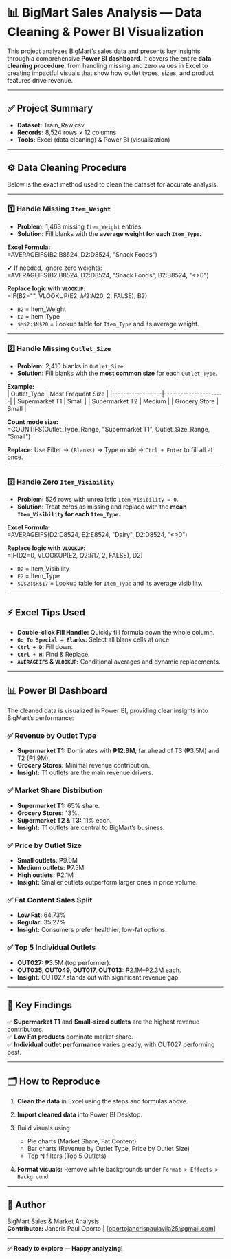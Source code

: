
# 📊 BigMart Sales Analysis — Data Cleaning & Power BI Visualization

This project analyzes BigMart’s sales data and presents key insights through a comprehensive **Power BI dashboard**. It covers the entire **data cleaning procedure**, from handling missing and zero values in Excel to creating impactful visuals that show how outlet types, sizes, and product features drive revenue.

---

## ✅ Project Summary

- **Dataset:** Train_Raw.csv  
- **Records:** 8,524 rows × 12 columns  
- **Tools:** Excel (data cleaning) & Power BI (visualization)

---

## ⚙️ Data Cleaning Procedure

Below is the exact method used to clean the dataset for accurate analysis.

---

### 1️⃣ Handle Missing `Item_Weight`

- **Problem:** 1,463 missing `Item_Weight` entries.
- **Solution:** Fill blanks with the **average weight for each `Item_Type`.**

**Excel Formula:**  
=AVERAGEIFS(B2:B8524, D2:D8524, "Snack Foods")

✔ If needed, ignore zero weights:  
=AVERAGEIFS(B2:B8524, D2:D8524, "Snack Foods", B2:B8524, "<>0")

**Replace logic with `VLOOKUP`:**  
=IF(B2="", VLOOKUP(E2, $M$2:$N$20, 2, FALSE), B2)

- `B2` = Item_Weight  
- `E2` = Item_Type  
- `$M$2:$N$20` = Lookup table for `Item_Type` and its average weight.

---

### 2️⃣ Handle Missing `Outlet_Size`

- **Problem:** 2,410 blanks in `Outlet_Size`.
- **Solution:** Fill blanks with the **most common size** for each `Outlet_Type`.

**Example:**  
| Outlet_Type | Most Frequent Size |
|------------------|----------------------|
| Supermarket T1 | Small |
| Supermarket T2 | Medium |
| Grocery Store | Small |

**Count mode size:**  
=COUNTIFS(Outlet_Type_Range, "Supermarket T1", Outlet_Size_Range, "Small")

**Replace:** Use Filter → `(Blanks)` → Type mode → `Ctrl + Enter` to fill all at once.

---

### 3️⃣ Handle Zero `Item_Visibility`

- **Problem:** 526 rows with unrealistic `Item_Visibility = 0`.
- **Solution:** Treat zeros as missing and replace with the **mean `Item_Visibility` for each `Item_Type`.**

**Excel Formula:**  
=AVERAGEIFS(D2:D8524, E2:E8524, "Dairy", D2:D8524, "<>0")

**Replace logic with `VLOOKUP`:**  
=IF(D2=0, VLOOKUP(E2, $Q$2:$R$17, 2, FALSE), D2)

- `D2` = Item_Visibility  
- `E2` = Item_Type  
- `$Q$2:$R$17` = Lookup table for `Item_Type` and its average visibility.

---

## ⚡ Excel Tips Used

- **Double-click Fill Handle:** Quickly fill formula down the whole column.
- **`Go To Special → Blanks`:** Select all blank cells at once.
- **`Ctrl + D`:** Fill down.
- **`Ctrl + H`:** Find & Replace.
- **`AVERAGEIFS` & `VLOOKUP`:** Conditional averages and dynamic replacements.

---

## 📊 Power BI Dashboard

The cleaned data is visualized in Power BI, providing clear insights into BigMart’s performance:

### ✅ Revenue by Outlet Type
- **Supermarket T1:** Dominates with **₱12.9M**, far ahead of T3 (₱3.5M) and T2 (₱1.9M).
- **Grocery Stores:** Minimal revenue contribution.
- **Insight:** T1 outlets are the main revenue drivers.

### ✅ Market Share Distribution
- **Supermarket T1:** 65% share.
- **Grocery Stores:** 13%.
- **Supermarket T2 & T3:** 11% each.
- **Insight:** T1 outlets are central to BigMart’s business.

### ✅ Price by Outlet Size
- **Small outlets:** ₱9.0M
- **Medium outlets:** ₱7.5M
- **High outlets:** ₱2.1M
- **Insight:** Smaller outlets outperform larger ones in price volume.

### ✅ Fat Content Sales Split
- **Low Fat:** 64.73%
- **Regular:** 35.27%
- **Insight:** Consumers prefer healthier, low-fat options.

### ✅ Top 5 Individual Outlets
- **OUT027:** ₱3.5M (top performer).
- **OUT035, OUT049, OUT017, OUT013:** ₱2.1M–₱2.3M each.
- **Insight:** OUT027 stands out with significant revenue gap.

---

## 🚀 Key Findings

✅ **Supermarket T1** and **Small-sized outlets** are the highest revenue contributors.  
✅ **Low Fat products** dominate market share.  
✅ **Individual outlet performance** varies greatly, with OUT027 performing best.

---

## 🗂️ How to Reproduce

1. **Clean the data** in Excel using the steps and formulas above.
2. **Import cleaned data** into Power BI Desktop.
3. Build visuals using:
   - Pie charts (Market Share, Fat Content)
   - Bar charts (Revenue by Outlet Type, Price by Outlet Size)
   - Top N filters (Top 5 Outlets)

4. **Format visuals:** Remove white backgrounds under `Format > Effects > Background`.

---

## 📎 Author

BigMart Sales & Market Analysis  
**Contributor:** Jancris Paul Oporto | [oportojancrispaulavila25@gmail.com]

---

**✅ Ready to explore — Happy analyzing!**
